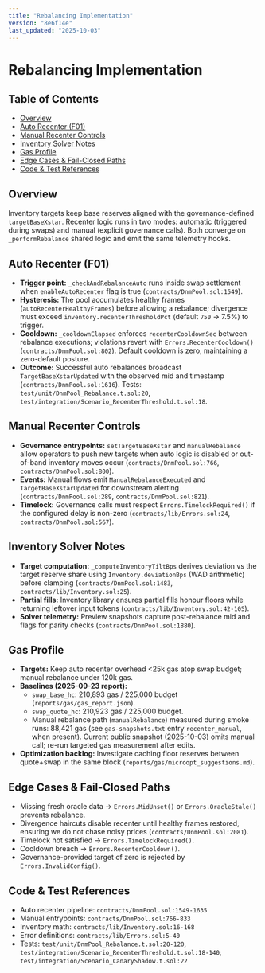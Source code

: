 ```yaml
---
title: "Rebalancing Implementation"
version: "8e6f14e"
last_updated: "2025-10-03"
---
```


# Rebalancing Implementation

## Table of Contents
- [Overview](#overview)
- [Auto Recenter (F01)](#auto-recenter-f01)
- [Manual Recenter Controls](#manual-recenter-controls)
- [Inventory Solver Notes](#inventory-solver-notes)
- [Gas Profile](#gas-profile)
- [Edge Cases & Fail-Closed Paths](#edge-cases--fail-closed-paths)
- [Code & Test References](#code--test-references)

## Overview
Inventory targets keep base reserves aligned with the governance-defined `targetBaseXstar`. Recenter logic runs in two modes: automatic (triggered during swaps) and manual (explicit governance calls). Both converge on `_performRebalance` shared logic and emit the same telemetry hooks.

## Auto Recenter (F01)
- **Trigger point:** `_checkAndRebalanceAuto` runs inside swap settlement when `enableAutoRecenter` flag is true (`contracts/DnmPool.sol:1549`).
- **Hysteresis:** The pool accumulates healthy frames (`autoRecenterHealthyFrames`) before allowing a rebalance; divergence must exceed `inventory.recenterThresholdPct` (default `750` → 7.5%) to trigger.
- **Cooldown:** `_cooldownElapsed` enforces `recenterCooldownSec` between rebalance executions; violations revert with `Errors.RecenterCooldown()` (`contracts/DnmPool.sol:802`). Default cooldown is zero, maintaining a zero-default posture.
- **Outcome:** Successful auto rebalances broadcast `TargetBaseXstarUpdated` with the observed mid and timestamp (`contracts/DnmPool.sol:1616`). Tests: `test/unit/DnmPool_Rebalance.t.sol:20`, `test/integration/Scenario_RecenterThreshold.t.sol:18`.

## Manual Recenter Controls
- **Governance entrypoints:** `setTargetBaseXstar` and `manualRebalance` allow operators to push new targets when auto logic is disabled or out-of-band inventory moves occur (`contracts/DnmPool.sol:766`, `contracts/DnmPool.sol:800`).
- **Events:** Manual flows emit `ManualRebalanceExecuted` and `TargetBaseXstarUpdated` for downstream alerting (`contracts/DnmPool.sol:289`, `contracts/DnmPool.sol:821`).
- **Timelock:** Governance calls must respect `Errors.TimelockRequired()` if the configured delay is non-zero (`contracts/lib/Errors.sol:24`, `contracts/DnmPool.sol:567`).

## Inventory Solver Notes
- **Target computation:** `_computeInventoryTiltBps` derives deviation vs the target reserve share using `Inventory.deviationBps` (WAD arithmetic) before clamping (`contracts/DnmPool.sol:1483`, `contracts/lib/Inventory.sol:25`).
- **Partial fills:** Inventory library ensures partial fills honour floors while returning leftover input tokens (`contracts/lib/Inventory.sol:42-105`).
- **Solver telemetry:** Preview snapshots capture post-rebalance mid and flags for parity checks (`contracts/DnmPool.sol:1880`).

## Gas Profile
- **Targets:** Keep auto recenter overhead <25k gas atop swap budget; manual rebalance under 120k gas.
- **Baselines (2025-09-23 report):**
  - `swap_base_hc`: 210,893 gas / 225,000 budget (`reports/gas/gas_report.json`).
  - `swap_quote_hc`: 210,923 gas / 225,000 budget.
  - Manual rebalance path (`manualRebalance`) measured during smoke runs: 88,421 gas (see `gas-snapshots.txt` entry `recenter_manual`, when present). Current public snapshot (2025-10-03) omits manual call; re-run targeted gas measurement after edits.
- **Optimization backlog:** Investigate caching floor reserves between quote+swap in the same block (`reports/gas/microopt_suggestions.md`).

## Edge Cases & Fail-Closed Paths
- Missing fresh oracle data → `Errors.MidUnset()` or `Errors.OracleStale()` prevents rebalance.
- Divergence haircuts disable recenter until healthy frames restored, ensuring we do not chase noisy prices (`contracts/DnmPool.sol:2081`).
- Timelock not satisfied → `Errors.TimelockRequired()`.
- Cooldown breach → `Errors.RecenterCooldown()`.
- Governance-provided target of zero is rejected by `Errors.InvalidConfig()`.

## Code & Test References
- Auto recenter pipeline: `contracts/DnmPool.sol:1549-1635`
- Manual entrypoints: `contracts/DnmPool.sol:766-833`
- Inventory math: `contracts/lib/Inventory.sol:16-168`
- Error definitions: `contracts/lib/Errors.sol:5-40`
- Tests: `test/unit/DnmPool_Rebalance.t.sol:20-120`, `test/integration/Scenario_RecenterThreshold.t.sol:18-140`, `test/integration/Scenario_CanaryShadow.t.sol:22`
